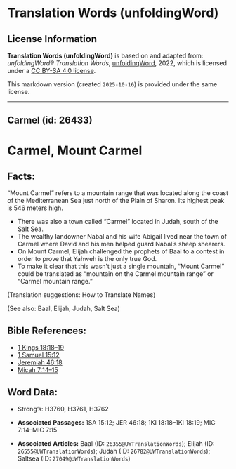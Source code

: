 # Translation Words (unfoldingWord)

## License Information

**Translation Words (unfoldingWord)** is based on and adapted from: _unfoldingWord® Translation Words_, [unfoldingWord](https://unfoldingword.org/utw), 2022, which is licensed under a [CC BY-SA 4.0 license](https://creativecommons.org/licenses/by-sa/4.0/legalcode.en).

This markdown version (created `2025-10-16`) is provided under the same license.



--------------------------------

## Carmel (id: 26433)

Carmel, Mount Carmel
====================

Facts:
------

“Mount Carmel” refers to a mountain range that was located along the coast of the Mediterranean Sea just north of the Plain of Sharon. Its highest peak is 546 meters high.

* There was also a town called “Carmel” located in Judah, south of the Salt Sea.
* The wealthy landowner Nabal and his wife Abigail lived near the town of Carmel where David and his men helped guard Nabal’s sheep shearers.
* On Mount Carmel, Elijah challenged the prophets of Baal to a contest in order to prove that Yahweh is the only true God.
* To make it clear that this wasn’t just a single mountain, “Mount Carmel” could be translated as “mountain on the Carmel mountain range” or “Carmel mountain range.”

(Translation suggestions: How to Translate Names)

(See also: Baal, Elijah, Judah, Salt Sea)

Bible References:
-----------------

* [1 Kings 18:18–19](https://ref.ly/1Kgs18:18-1Kgs18:19)
* [1 Samuel 15:12](https://ref.ly/1Sam15:12)
* [Jeremiah 46:18](https://ref.ly/Jer46:18)
* [Micah 7:14–15](https://ref.ly/Mic7:14-Mic7:15)

Word Data:
----------

* Strong’s: H3760, H3761, H3762

* **Associated Passages:** 1SA 15:12; JER 46:18; 1KI 18:18–1KI 18:19; MIC 7:14–MIC 7:15
* **Associated Articles:** Baal (ID: `26355@UWTranslationWords`); Elijah (ID: `26555@UWTranslationWords`); Judah (ID: `26782@UWTranslationWords`); Saltsea (ID: `27049@UWTranslationWords`)

